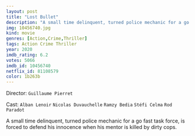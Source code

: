 ```yaml
---
layout: post
title: "Lost Bullet"
description: "A small time delinquent, turned police mechanic for a go fast task force, is forced to defend his innocence when his mentor is killed by dirty cops..."
img: 10456740.jpg
kind: movie
genres: [Action,Crime,Thriller]
tags: Action Crime Thriller 
year: 2020
imdb_rating: 6.2
votes: 5066
imdb_id: 10456740
netflix_id: 81108579
color: 1b263b
---
```

Director: `Guillaume Pierret`  

Cast: `Alban Lenoir` `Nicolas Duvauchelle` `Ramzy Bedia` `Stéfi Celma` `Rod Paradot` 

A small time delinquent, turned police mechanic for a go fast task force, is forced to defend his innocence when his mentor is killed by dirty cops.